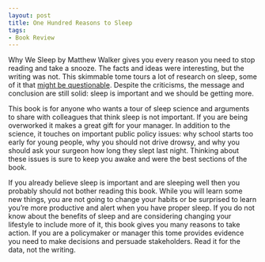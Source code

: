 ```yaml
---
layout: post
title: One Hundred Reasons to Sleep
tags:
- Book Review
---
```

Why We Sleep by Matthew Walker gives you every reason you need to stop reading and take a snooze. The facts and ideas were interesting, but the writing was not. This skimmable tome tours a lot of research on sleep, some of it that [might be questionable](https://guzey.com/books/why-we-sleep/). Despite the criticisms, the message and conclusion are still solid: sleep is important and we should be getting more.

This book is for anyone who wants a tour of sleep science and arguments to share with colleagues that think sleep is not important. If you are being overworked it makes a great gift for your manager. In addition to the science, it touches on important public policy issues: why school starts too early for young people, why you should not drive drowsy, and why you should ask your surgeon how long they slept last night. Thinking about these issues is sure to keep you awake and were the best sections of the book.

If you already believe sleep is important and are sleeping well then you probably should not bother reading this book. While you will learn some new things, you are not going to change your habits or be surprised to learn you’re more productive and alert when you have proper sleep. If you do not know about the benefits of sleep and are considering changing your lifestyle to include more of it, this book gives you many reasons to take action. If you are a policymaker or manager this tome provides evidence you need to make decisions and persuade stakeholders. Read it for the data, not the writing.
